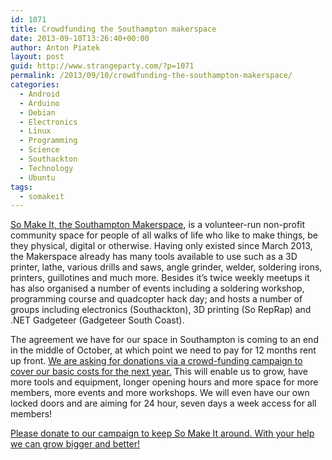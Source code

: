 ```yaml
---
id: 1071
title: Crowdfunding the Southampton makerspace
date: 2013-09-10T13:26:40+00:00
author: Anton Piatek
layout: post
guid: http://www.strangeparty.com/?p=1071
permalink: /2013/09/10/crowdfunding-the-southampton-makerspace/
categories:
  - Android
  - Arduino
  - Debian
  - Electronics
  - Linux
  - Programming
  - Science
  - Southackton
  - Technology
  - Ubuntu
tags:
  - somakeit
---
```

[So Make It, the Southampton Makerspace](http://www.somakeit.org.uk/), is a volunteer-run non-profit community space for people of all walks of life who like to make things, be they physical, digital or otherwise. Having only existed since March 2013, the Makerspace already has many tools available to use such as a 3D printer, lathe, various drills and saws, angle grinder, welder, soldering irons, printers, guillotines and much more. Besides it&#8217;s twice weekly meetups it has also organised a number of events including a soldering workshop, programming course and quadcopter hack day; and hosts a number of groups including electronics (Southackton), 3D printing (So RepRap) and .NET Gadgeteer (Gadgeteer South Coast).

The agreement we have for our space in Southampton is coming to an end in the middle of October, at which point we need to pay for 12 months rent up front. [We are asking for donations via a crowd-funding campaign to cover our basic costs for the next year.](https://www.crowdtilt.com/campaigns/fundraiser-for-so-make-it) This will enable us to grow, have more tools and equipment, longer opening hours and more space for more members, more events and more workshops. We will even have our own locked doors and are aiming for 24 hour, seven days a week access for all members!



[Please donate to our campaign to keep So Make It around. With your help we can grow bigger and better!](https://www.crowdtilt.com/campaigns/fundraiser-for-so-make-it)

&nbsp;